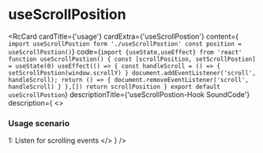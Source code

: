 # useScrollPosition 
<RcCard
  cardTitle={'usage'}
  cardExtra={'useScrollPostion'}
  content={
`import useScrollPostion form './useScrollPostion'
const position = useScrollPostion()`}
  code={`import {useState,useEffect} from 'react'
function useScrollPostion() {
  const [scrollPosition, setScrollPostion] = useState(0)
  useEffect(() => {
    const handleScroll = () => {
      setScrollPostion(window.scrollY)
    }
    document.addEventListener('scroll', handleScroll);
    return () => {
      document.removeEventListener('scroll', handleScroll)
    }
  },[])
  return scrollPosition
}
export default useScrollPostion`}
  descriptionTitle={'useScrollPostion-Hook SoundCode'}
  description={
    <> 
      <h3>Usage scenario</h3>
      <span>1: Listen for scrolling events</span>
    </>
  }
/>
